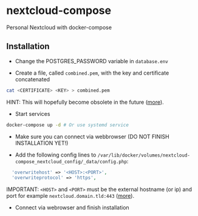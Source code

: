 # nextcloud-compose

Personal Nextcloud with docker-compose

## Installation

- Change the POSTGRES_PASSWORD variable in `database.env`

- Create a file, called `combined.pem`, with the key and certificate concatenated

```bash
cat <CERTIFICATE> <KEY> > combined.pem
```

HINT: This will hopefully become obsolete in the future ([more](https://github.com/haproxy/haproxy/issues/221)).

- Start services

```bash
docker-compose up -d # Or use systemd service
```

- Make sure you can connect via webbrowser (DO NOT FINISH INSTALLATION YET!)


- Add the following config lines to `/var/lib/docker/volumes/nextcloud-compose_nextcloud_config/_data/config.php`:

```php
  'overwritehost' => '<HOST>:<PORT>',
  'overwriteprotocol' => 'https',
```

IMPORTANT: `<HOST>` and `<PORT>` must be the external hostname (or ip) and port for example `nextcloud.domain.tld:443` ([more](https://docs.nextcloud.com/server/17/admin_manual/configuration_server/reverse_proxy_configuration.html)).

- Connect via webrowser and finish installation
